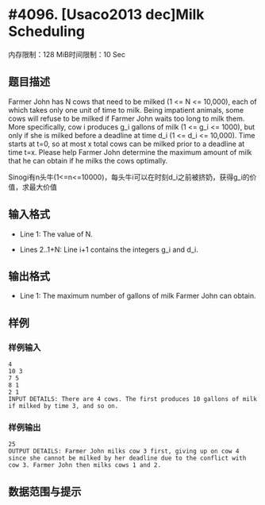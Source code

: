 # #4096. [Usaco2013 dec]Milk Scheduling

内存限制：128 MiB时间限制：10 Sec

## 题目描述

Farmer John has N cows that need to be milked (1 <= N <= 10,000), each of which takes only one unit of time to milk. Being impatient animals, some cows will refuse to be milked if Farmer John waits too long to milk them. More specifically, cow i produces g_i gallons of milk (1 <= g_i <= 1000), but only if she is milked before a deadline at time d_i (1 <= d_i <= 10,000). Time starts at t=0, so at most x total cows can be milked prior to a deadline at time t=x. Please help Farmer John determine the maximum amount of milk that he can obtain if he milks the cows optimally. 

Sinogi有n头牛(1<=n<=10000)，每头牛i可以在时刻d_i之前被挤奶，获得g_i的价值，求最大价值

## 输入格式

* Line 1: The value of N. 

* Lines 2..1+N: Line i+1 contains the integers g_i and d_i.

## 输出格式

* Line 1: The maximum number of gallons of milk Farmer John can obtain.

## 样例

### 样例输入

    
    4
    10 3
    7 5
    8 1
    2 1
    INPUT DETAILS: There are 4 cows. The first produces 10 gallons of milk if milked by time 3, and so on.
    

### 样例输出

    
    25
    OUTPUT DETAILS: Farmer John milks cow 3 first, giving up on cow 4 since she cannot be milked by her deadline due to the conflict with cow 3. Farmer John then milks cows 1 and 2.
    

## 数据范围与提示
